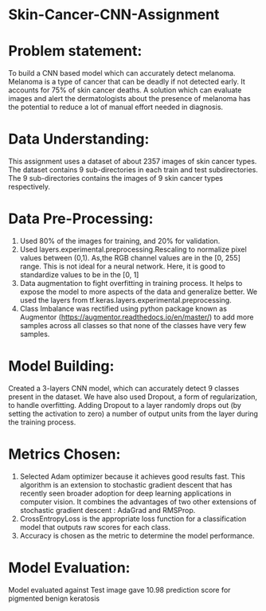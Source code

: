 # Skin-Cancer-CNN-Assignment

# Problem statement: 
To build a CNN based model which can accurately detect melanoma. Melanoma is a type of cancer that can be deadly if not detected early. It accounts for 75% of skin cancer deaths. A solution which can evaluate images and alert the dermatologists about the presence of melanoma has the potential to reduce a lot of manual effort needed in diagnosis.

# Data Understanding:
This assignment uses a dataset of about 2357 images of skin cancer types. The dataset contains 9 sub-directories in each train and test subdirectories. The 9 sub-directories contains the images of 9 skin cancer types respectively.

# Data Pre-Processing:
1. Used 80% of the images for training, and 20% for validation.
2. Used layers.experimental.preprocessing.Rescaling to normalize pixel values between (0,1). As,the RGB channel values are in the [0, 255] range. This is not ideal for a neural network. Here, it is good to standardize values to be in the [0, 1]
3. Data augmentation to fight overfitting in training process. It helps to expose the model to more aspects of the data and generalize better. We used the layers from tf.keras.layers.experimental.preprocessing.
4. Class Imbalance was rectified using python package known as Augmentor (https://augmentor.readthedocs.io/en/master/) to add more samples across all classes so that none of the classes have very few samples.

# Model Building:
Created a 3-layers CNN model, which can accurately detect 9 classes present in the dataset. We have also used Dropout, a form of regularization, to handle overfitting. Adding Dropout to a layer randomly drops out (by setting the activation to zero) a number of output units from the layer during the training process.

# Metrics Chosen:
1. Selected Adam optimizer because it achieves good results fast. This algorithm is an extension to stochastic gradient descent that has recently seen broader adoption for deep learning applications in computer vision. It combines the advantages of two other extensions of stochastic gradient descent : AdaGrad and RMSProp.
2. CrossEntropyLoss is the appropriate loss function for a classification model that outputs raw scores for each class.
3. Accuracy is chosen as the metric to determine the model performance.

# Model Evaluation:
Model evaluated against Test image gave 10.98 prediction score for pigmented benign keratosis
